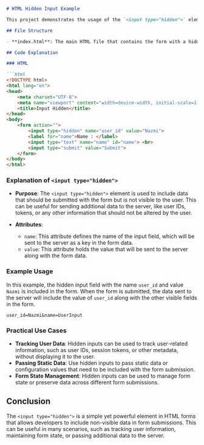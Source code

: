 ```markdown
# HTML Hidden Input Example

This project demonstrates the usage of the `<input type="hidden">` element in an HTML form. The hidden input field is used to store data that is not visible to the user but is still sent to the server when the form is submitted.

## File Structure

- **index.html**: The main HTML file that contains the form with a hidden input.

## Code Explanation

### HTML

```html
<!DOCTYPE html>
<html lang="en">
<head>
    <meta charset="UTF-8">
    <meta name="viewport" content="width=device-width, initial-scale=1.0">
    <title>Input Hidden</title>
</head>
<body>
    <form action="">
        <input type="hidden" name="user_id" value="Nazmi">
        <label for="name">Name : </label>
        <input type="text" name="name" id="name"> <br>
        <input type="submit" value="Submit">
    </form>
</body>
</html>
```

### Explanation of `<input type="hidden">`

- **Purpose**: The `<input type="hidden">` element is used to include data that should be submitted with the form but is not visible to the user. This can be useful for sending additional data to the server, like user IDs, tokens, or any other information that should not be altered by the user.

- **Attributes**:
  - `name`: This attribute defines the name of the input field, which will be sent to the server as a key in the form data.
  - `value`: This attribute holds the value that will be sent to the server along with the form data.

### Example Usage

In this example, the hidden input field with the name `user_id` and value `Nazmi` is included in the form. When the form is submitted, the data sent to the server will include the value of `user_id` along with the other visible fields in the form.

```plaintext
user_id=Nazmi&name=UserInput
```

### Practical Use Cases

- **Tracking User Data**: Hidden inputs can be used to track user-related information, such as user IDs, session tokens, or other metadata, without displaying it to the user.
- **Passing Static Data**: Use hidden inputs to pass static data or configuration values that need to be included with the form submission.
- **Form State Management**: Hidden inputs can be used to manage form state or preserve data across different form submissions.

## Conclusion

The `<input type="hidden">` is a simple yet powerful element in HTML forms that allows developers to include non-visible data in form submissions. This can be useful in many scenarios, such as tracking user information, maintaining form state, or passing additional data to the server.
